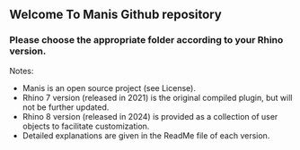 ## Welcome To Manis Github repository
### Please choose the appropriate folder according to your Rhino version.
Notes:
- Manis is an open source project (see License).
- Rhino 7 version (released in 2021) is the original compiled plugin, but will not be further updated.
- Rhino 8 version (released in 2024) is provided as a collection of user objects to facilitate customization.
- Detailed explanations are given in the ReadMe file of each version. 
